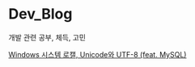 # Dev_Blog
개발 관련 공부, 체득, 고민

[Windows 시스템 로캘, Unicode와 UTF-8 (feat. MySQL)](https://crayeji.tistory.com/101) 

